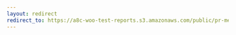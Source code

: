 ```yaml
---
layout: redirect
redirect_to: https://a8c-woo-test-reports.s3.amazonaws.com/public/pr-merge/45164/e2e/index.html
---
```

